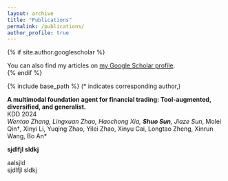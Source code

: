 ```yaml
---
layout: archive
title: "Publications"
permalink: /publications/
author_profile: true
---
```


{% if site.author.googlescholar %}
  <div class="wordwrap">You can also find my articles on <a href="{{site.author.googlescholar}}">my Google Scholar profile</a>.</div>
{% endif %}

{% include base_path %}
(* indicates corresponding author,)

**A multimodal foundation agent for financial trading: Tool-augmented, diversified, and generalist.**<br>
KDD 2024<br>
*Wentao Zhang, Lingxuan Zhao, Haochong Xia, **Shuo Sun**, Jiaze Sun<sup>*</sup>, Molei Qin†, Xinyi Li, Yuqing Zhao,
Yilei Zhao, Xinyu Cai, Longtao Zheng, Xinrun Wang, Bo An*


**sjdlfjl sldkj**

aalsjld  
sjdlfjl sldkj


